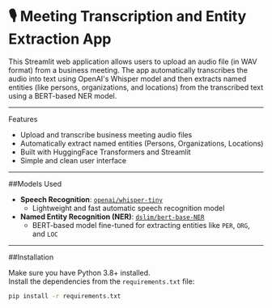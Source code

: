 # 🎙️ Meeting Transcription and Entity Extraction App

This Streamlit web application allows users to upload an audio file (in WAV format) from a business meeting. The app automatically transcribes the audio into text using OpenAI's Whisper model and then extracts named entities (like persons, organizations, and locations) from the transcribed text using a BERT-based NER model.

---

Features

-  Upload and transcribe business meeting audio files
-  Automatically extract named entities (Persons, Organizations, Locations)
-  Built with HuggingFace Transformers and Streamlit
-  Simple and clean user interface

---

##Models Used

- **Speech Recognition**: [`openai/whisper-tiny`](https://huggingface.co/openai/whisper-tiny)  
  - Lightweight and fast automatic speech recognition model
- **Named Entity Recognition (NER)**: [`dslim/bert-base-NER`](https://huggingface.co/dslim/bert-base-NER)  
  - BERT-based model fine-tuned for extracting entities like `PER`, `ORG`, and `LOC`

---

##Installation

Make sure you have Python 3.8+ installed.  
Install the dependencies from the `requirements.txt` file:

```bash
pip install -r requirements.txt
